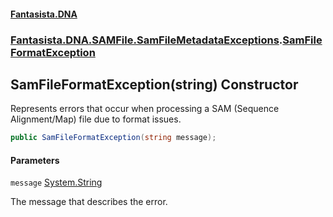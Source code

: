 #### [Fantasista.DNA](index.md 'index')
### [Fantasista.DNA.SAMFile.SamFileMetadataExceptions](Fantasista.DNA.SAMFile.SamFileMetadataExceptions.md 'Fantasista.DNA.SAMFile.SamFileMetadataExceptions').[SamFileFormatException](Fantasista.DNA.SAMFile.SamFileMetadataExceptions.SamFileFormatException.md 'Fantasista.DNA.SAMFile.SamFileMetadataExceptions.SamFileFormatException')

## SamFileFormatException(string) Constructor

Represents errors that occur when processing a SAM (Sequence Alignment/Map) file due to format issues.

```csharp
public SamFileFormatException(string message);
```
#### Parameters

<a name='Fantasista.DNA.SAMFile.SamFileMetadataExceptions.SamFileFormatException.SamFileFormatException(string).message'></a>

`message` [System.String](https://docs.microsoft.com/en-us/dotnet/api/System.String 'System.String')

The message that describes the error.